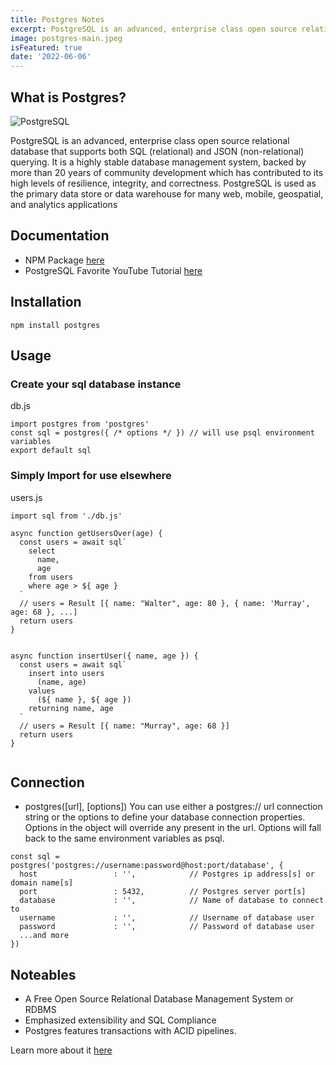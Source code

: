 ```yaml
---
title: Postgres Notes
excerpt: PostgreSQL is an advanced, enterprise class open source relational database that supports both SQL (relational) and JSON (non-relational) querying. It is a highly stable database management system, backed by more than 20 years of community development which has contributed to its high levels of resilience, integrity, and correctness. PostgreSQL is used as the primary data store or data warehouse for many web, mobile, geospatial, and analytics applications
image: postgres-main.jpeg
isFeatured: true
date: '2022-06-06'
---
```


## What is Postgres?

![PostgreSQL](postgres-main.jpeg)

PostgreSQL is an advanced, enterprise class open source relational database that supports both SQL (relational) and JSON (non-relational) querying. It is a highly stable database management system, backed by more than 20 years of community development which has contributed to its high levels of resilience, integrity, and correctness. PostgreSQL is used as the primary data store or data warehouse for many web, mobile, geospatial, and analytics applications
## Documentation

- NPM Package [here](https://www.npmjs.com/package/postgres)
- PostgreSQL Favorite YouTube Tutorial [here](https://www.youtube.com/watch?v=zw4s3Ey8ayo)


## Installation

``npm install postgres``

## Usage

### Create your sql database instance

db.js
```
import postgres from 'postgres'
const sql = postgres({ /* options */ }) // will use psql environment variables
export default sql
```

### Simply Import for use elsewhere


users.js
```
import sql from './db.js'

async function getUsersOver(age) {
  const users = await sql`
    select
      name,
      age
    from users
    where age > ${ age }
  `
  // users = Result [{ name: "Walter", age: 80 }, { name: 'Murray', age: 68 }, ...]
  return users
}


async function insertUser({ name, age }) {
  const users = await sql`
    insert into users
      (name, age)
    values
      (${ name }, ${ age })
    returning name, age
  `
  // users = Result [{ name: "Murray", age: 68 }]
  return users
}
  
```

## Connection

- postgres([url], [options])
You can use either a postgres:// url connection string or the options to define your database connection properties. Options in the object will override any present in the url. Options will fall back to the same environment variables as psql.

```
const sql = postgres('postgres://username:password@host:port/database', {
  host                 : '',            // Postgres ip address[s] or domain name[s]
  port                 : 5432,          // Postgres server port[s]
  database             : '',            // Name of database to connect to
  username             : '',            // Username of database user
  password             : '',            // Password of database user
  ...and more
})
```



## Noteables

- A Free Open Source Relational Database Management System or RDBMS
- Emphasized extensibility and SQL Compliance
- Postgres features transactions with ACID pipelines.


Learn more about it [here](https://www.npmjs.com/package/postgres)
